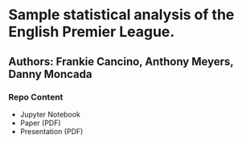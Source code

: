 # Sample statistical analysis of the English Premier League.

## Authors: Frankie Cancino, Anthony Meyers, Danny Moncada

### Repo Content
* Jupyter Notebook
* Paper (PDF)
* Presentation (PDF)
